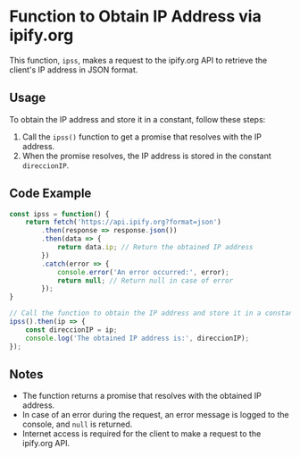# Function to Obtain IP Address via ipify.org

This function, `ipss`, makes a request to the ipify.org API to retrieve the client's IP address in JSON format.

## Usage

To obtain the IP address and store it in a constant, follow these steps:

1. Call the `ipss()` function to get a promise that resolves with the IP address.
2. When the promise resolves, the IP address is stored in the constant `direccionIP`.

## Code Example

```javascript
const ipss = function() {
    return fetch('https://api.ipify.org?format=json')
        .then(response => response.json())
        .then(data => {
            return data.ip; // Return the obtained IP address
        })
        .catch(error => {
            console.error('An error occurred:', error);
            return null; // Return null in case of error
        });
}

// Call the function to obtain the IP address and store it in a constant
ipss().then(ip => {
    const direccionIP = ip;
    console.log('The obtained IP address is:', direccionIP);
});
```

## Notes

- The function returns a promise that resolves with the obtained IP address.
- In case of an error during the request, an error message is logged to the console, and `null` is returned.
- Internet access is required for the client to make a request to the ipify.org API.